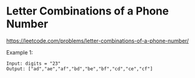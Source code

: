 # Letter Combinations of a Phone Number

https://leetcode.com/problems/letter-combinations-of-a-phone-number/


Example 1:

```
Input: digits = "23"
Output: ["ad","ae","af","bd","be","bf","cd","ce","cf"]
```